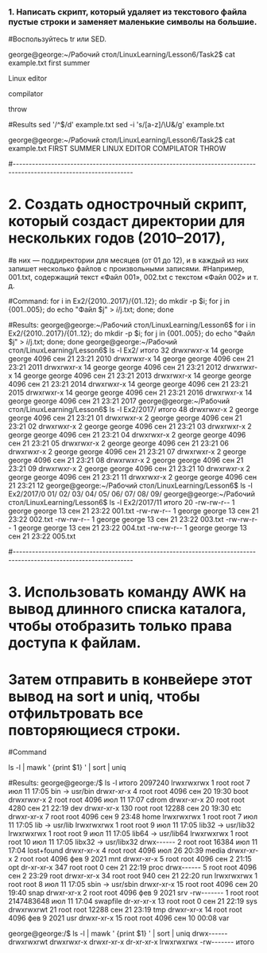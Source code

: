 ### 1. Написать скрипт, который удаляет из текстового файла пустые строки и заменяет маленькие символы на большие.
#Воспользуйтесь tr или SED.

george@george:~/Рабочий стол/LinuxLearning/Lesson6/Task2$ cat example.txt
first summer

Linux editor


compilator 

throw

#Results
sed '/^$/d' example.txt
sed -i 's/[a-z]/\U&/g' example.txt

george@george:~/Рабочий стол/LinuxLearning/Lesson6/Task2$ cat example.txt 
FIRST SUMMER
LINUX EDITOR
COMPILATOR 
THROW

#-------------------------------------------------------------------------------------------------------------------

# 2. Создать однострочный скрипт, который создаст директории для нескольких годов (2010–2017),
#в них — поддиректории для месяцев (от 01 до 12), и в каждый из них запишет несколько файлов с произвольными записями.
#Например, 001.txt, содержащий текст «Файл 001», 002.txt с текстом «Файл 002» и т. д.

#Command:
for i in Ex2/{2010..2017}/{01..12}; do mkdir -p $i; for j in {001..005}; do echo "Файл $j" > $i/$j.txt; done; done

#Results:
george@george:~/Рабочий стол/LinuxLearning/Lesson6$ for i in Ex2/{2010..2017}/{01..12}; do mkdir -p $i; for j in {001..005}; do echo "Файл $j" > $i/$j.txt; done; done
george@george:~/Рабочий стол/LinuxLearning/Lesson6$ ls -l Ex2/
итого 32
drwxrwxr-x 14 george george 4096 сен 21 23:21 2010
drwxrwxr-x 14 george george 4096 сен 21 23:21 2011
drwxrwxr-x 14 george george 4096 сен 21 23:21 2012
drwxrwxr-x 14 george george 4096 сен 21 23:21 2013
drwxrwxr-x 14 george george 4096 сен 21 23:21 2014
drwxrwxr-x 14 george george 4096 сен 21 23:21 2015
drwxrwxr-x 14 george george 4096 сен 21 23:21 2016
drwxrwxr-x 14 george george 4096 сен 21 23:21 2017
george@george:~/Рабочий стол/LinuxLearning/Lesson6$ ls -l Ex2/2017/
итого 48
drwxrwxr-x 2 george george 4096 сен 21 23:21 01
drwxrwxr-x 2 george george 4096 сен 21 23:21 02
drwxrwxr-x 2 george george 4096 сен 21 23:21 03
drwxrwxr-x 2 george george 4096 сен 21 23:21 04
drwxrwxr-x 2 george george 4096 сен 21 23:21 05
drwxrwxr-x 2 george george 4096 сен 21 23:21 06
drwxrwxr-x 2 george george 4096 сен 21 23:21 07
drwxrwxr-x 2 george george 4096 сен 21 23:21 08
drwxrwxr-x 2 george george 4096 сен 21 23:21 09
drwxrwxr-x 2 george george 4096 сен 21 23:21 10
drwxrwxr-x 2 george george 4096 сен 21 23:21 11
drwxrwxr-x 2 george george 4096 сен 21 23:21 12
george@george:~/Рабочий стол/LinuxLearning/Lesson6$ ls -l Ex2/2017/0
01/ 02/ 03/ 04/ 05/ 06/ 07/ 08/ 09/ 
george@george:~/Рабочий стол/LinuxLearning/Lesson6$ ls -l Ex2/2017/11
итого 20
-rw-rw-r-- 1 george george 13 сен 21 23:22 001.txt
-rw-rw-r-- 1 george george 13 сен 21 23:22 002.txt
-rw-rw-r-- 1 george george 13 сен 21 23:22 003.txt
-rw-rw-r-- 1 george george 13 сен 21 23:22 004.txt
-rw-rw-r-- 1 george george 13 сен 21 23:22 005.txt

#-------------------------------------------------------------------------------------------------------------------

# 3. Использовать команду AWK на вывод длинного списка каталога, чтобы отобразить только права доступа к файлам.
# Затем отправить в конвейере этот вывод на sort и uniq, чтобы отфильтровать все повторяющиеся строки.
#Command

ls -l | mawk ' {print $1} ' | sort | uniq

#Results:
george@george:/$ ls -l
итого 2097240
lrwxrwxrwx   1 root root          7 июл 11 17:05 bin -> usr/bin
drwxr-xr-x   4 root root       4096 сен 20 19:30 boot
drwxrwxr-x   2 root root       4096 июл 11 17:07 cdrom
drwxr-xr-x  20 root root       4280 сен 21 22:19 dev
drwxr-xr-x 130 root root      12288 сен 20 19:30 etc
drwxr-xr-x   7 root root       4096 сен  9 23:48 home
lrwxrwxrwx   1 root root          7 июл 11 17:05 lib -> usr/lib
lrwxrwxrwx   1 root root          9 июл 11 17:05 lib32 -> usr/lib32
lrwxrwxrwx   1 root root          9 июл 11 17:05 lib64 -> usr/lib64
lrwxrwxrwx   1 root root         10 июл 11 17:05 libx32 -> usr/libx32
drwx------   2 root root      16384 июл 11 17:04 lost+found
drwxr-xr-x   4 root root       4096 июл 26 20:39 media
drwxr-xr-x   2 root root       4096 фев  9  2021 mnt
drwxr-xr-x   5 root root       4096 сен  2 21:15 opt
dr-xr-xr-x 347 root root          0 сен 21 22:19 proc
drwx------   5 root root       4096 сен  2 23:29 root
drwxr-xr-x  34 root root        940 сен 21 22:20 run
lrwxrwxrwx   1 root root          8 июл 11 17:05 sbin -> usr/sbin
drwxr-xr-x  15 root root       4096 сен 20 19:40 snap
drwxr-xr-x   2 root root       4096 фев  9  2021 srv
-rw-------   1 root root 2147483648 июл 11 17:04 swapfile
dr-xr-xr-x  13 root root          0 сен 21 22:19 sys
drwxrwxrwt  21 root root      12288 сен 21 23:19 tmp
drwxr-xr-x  14 root root       4096 фев  9  2021 usr
drwxr-xr-x  15 root root       4096 сен 10 00:08 var

george@george:/$ ls -l | mawk ' {print $1} ' | sort | uniq
drwx------
drwxrwxrwt
drwxrwxr-x
drwxr-xr-x
dr-xr-xr-x
lrwxrwxrwx
-rw-------
итого


